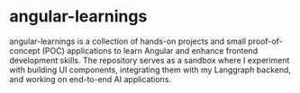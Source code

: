 # angular-learnings
angular-learnings is a collection of hands-on projects and small proof-of-concept (POC) applications to learn Angular and enhance frontend development skills. The repository serves as a sandbox where I experiment with building UI components, integrating them with my Langgraph backend, and working on end-to-end AI applications.
